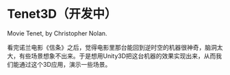 # Tenet3D（开发中）

Movie Tenet, by Christopher Nolan.

看完诺兰电影《信条》之后，觉得电影里那台能回到逆时空的机器很神奇，脑洞太大，有些场景想象不出来。于是想用Unity3D把这台机器的效果实现出来，从而我们能通过这个3D应用，演示一些场景。


